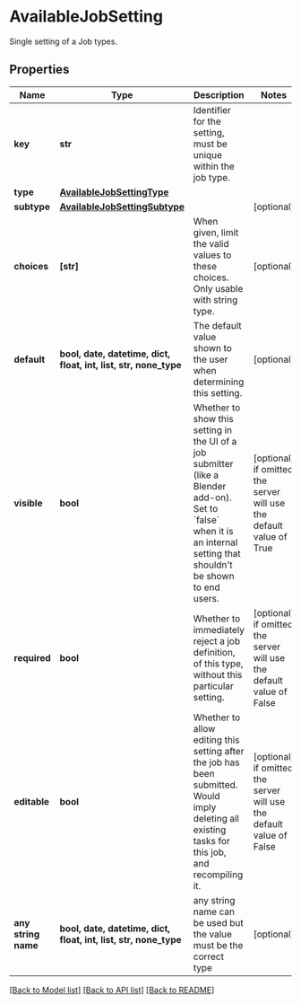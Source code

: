 # AvailableJobSetting

Single setting of a Job types.

## Properties
Name | Type | Description | Notes
------------ | ------------- | ------------- | -------------
**key** | **str** | Identifier for the setting, must be unique within the job type. | 
**type** | [**AvailableJobSettingType**](AvailableJobSettingType.md) |  | 
**subtype** | [**AvailableJobSettingSubtype**](AvailableJobSettingSubtype.md) |  | [optional] 
**choices** | **[str]** | When given, limit the valid values to these choices. Only usable with string type. | [optional] 
**default** | **bool, date, datetime, dict, float, int, list, str, none_type** | The default value shown to the user when determining this setting. | [optional] 
**visible** | **bool** | Whether to show this setting in the UI of a job submitter (like a Blender add-on). Set to &#x60;false&#x60; when it is an internal setting that shouldn&#39;t be shown to end users.  | [optional]  if omitted the server will use the default value of True
**required** | **bool** | Whether to immediately reject a job definition, of this type, without this particular setting.  | [optional]  if omitted the server will use the default value of False
**editable** | **bool** | Whether to allow editing this setting after the job has been submitted. Would imply deleting all existing tasks for this job, and recompiling it.  | [optional]  if omitted the server will use the default value of False
**any string name** | **bool, date, datetime, dict, float, int, list, str, none_type** | any string name can be used but the value must be the correct type | [optional]

[[Back to Model list]](../README.md#documentation-for-models) [[Back to API list]](../README.md#documentation-for-api-endpoints) [[Back to README]](../README.md)


